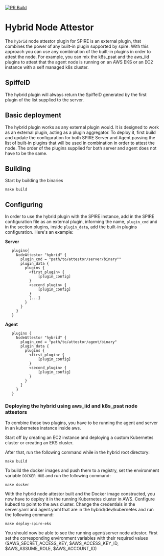 [![PR Build](https://github.com/HewlettPackard/roven/actions/workflows/hybrid-pr-build.yaml/badge.svg)](https://github.com/HewlettPackard/roven/actions/workflows/hybrid-pr-build.yaml)

# Hybrid Node Attestor
The `hybrid` node attestor plugin for SPIRE is an external plugin, that combines the power of any built-in plugin supported by spire. With this approach you can use any combination of the built-in plugins in order to attest the node. For example, you can mix the k8s_psat and the aws_iid plugins to attest that the agent node is running on an AWS EKS or an EC2 instance with a self managed k8s cluster.

## SpiffeID
The hybrid plugin will always return the SpiffeID generated by the first plugin of the list supplied to the server.

## Basic deployment
The hybrid plugin works as any external plugin would. It is designed to work as an external plugin, acting as a plugin aggregator.
To deploy it, first build and update the configuration for both SPIRE Server and Agent passing the list of built-in plugins that will be used in combination in order to attest the node. The order of the plugins supplied for both server and agent does not have to be the same.

## Building
Start by building the binaries

`make build`

## Configuring
In order to use the hybrid plugin with the SPIRE instance, add in the SPIRE configuration file as an external plugin, informing the name, `plugin_cmd` and in the section plugins, inside `plugin_data`, add the built-in plugins configuration. Here's an example:

 **Server**
 ```
    plugins{
      NodeAttestor "hybrid" {
        plugin_cmd = "path/to/attestor/server/binary""
        plugin_data {
          plugins {
            <first_plugin> {
                [plugin_config]
            }
            <second_plugin> {
                [plugin_config]
            }
            [...]
          }
        }
      }
    }
```

**Agent**
 ```
    plugins {
      NodeAttestor "hybrid" {
        plugin_cmd = "path/to/attestor/agent/binary"
        plugin_data {
          plugins {
            <first_plugin> {
                [plugin_config]
            }
            <second_plugin> {
                [plugin_config]
            }
          }
        }
      }
    }
 ```

### Deploying the hybrid using aws_iid and k8s_psat node attestors
To combine those two plugins, you have to be running the agent and server in an kubernetes instance inside aws.

Start off by creating an EC2 instance and deploying a custom Kubernetes cluster or creating an EKS cluster.

After that, run the following command while in the hybrid root directory:

`make build`

To build the docker images and push them to a registry, set the environment variable `DOCKER_HUB` and run the following command:

`make docker`

With the hybrid node attestor built and the Docker image constructed, you now have to deploy it in the running Kubernetes cluster in AWS. 
Configure kubectl to point to the aws cluster.
Change the credentials in the server.yaml and agent.yaml that are in the hybrid/dev/kubernetes and run the following command:

`make deploy-spire-eks`

You should now be able to see the running agent/server node attestor. First set the corresponding environment variables with their required values ($AWS_SECRET_ACCESS_KEY, $AWS_ACCESS_KEY_ID, $AWS_ASSUME_ROLE, $AWS_ACCOUNT_ID)

